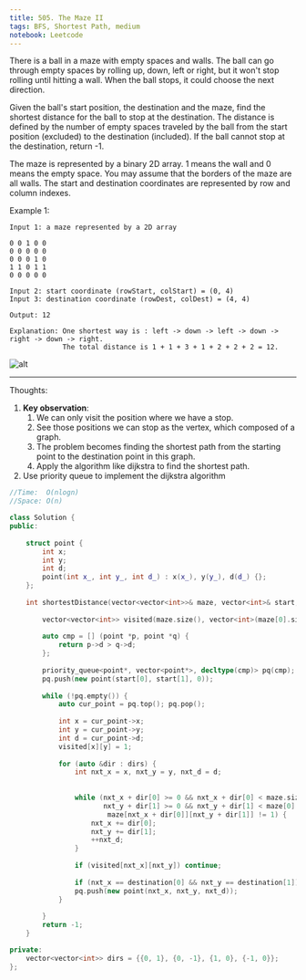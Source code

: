 ```yaml
---
title: 505. The Maze II
tags: BFS, Shortest Path, medium
notebook: Leetcode
---
```


There is a ball in a maze with empty spaces and walls. The ball can go through empty spaces by rolling up, down, left or right, but it won't stop rolling until hitting a wall. When the ball stops, it could choose the next direction.

Given the ball's start position, the destination and the maze, find the shortest distance for the ball to stop at the destination. The distance is defined by the number of empty spaces traveled by the ball from the start position (excluded) to the destination (included). If the ball cannot stop at the destination, return -1.

The maze is represented by a binary 2D array. 1 means the wall and 0 means the empty space. You may assume that the borders of the maze are all walls. The start and destination coordinates are represented by row and column indexes.

Example 1:

```
Input 1: a maze represented by a 2D array

0 0 1 0 0
0 0 0 0 0
0 0 0 1 0
1 1 0 1 1
0 0 0 0 0

Input 2: start coordinate (rowStart, colStart) = (0, 4)
Input 3: destination coordinate (rowDest, colDest) = (4, 4)

Output: 12

Explanation: One shortest way is : left -> down -> left -> down -> right -> down -> right.
             The total distance is 1 + 1 + 3 + 1 + 2 + 2 + 2 = 12.
```

![alt](https://assets.leetcode.com/uploads/2018/10/12/maze_1_example_1.png)

----------

Thoughts:
1. **Key observation**:
   1. We can only visit the position where we have a stop.
   2. See those positions we can stop as the vertex, which composed of a graph.
   3. The problem becomes finding the shortest path from the starting point to the destination point in this graph.
   4. Apply the algorithm like dijkstra to find the shortest path.
2. Use priority queue to implement the dijkstra algorithm

```c++
//Time:  O(nlogn)
//Space: O(n)

class Solution {
public:
    
    struct point {
        int x;
        int y;
        int d;
        point(int x_, int y_, int d_) : x(x_), y(y_), d(d_) {};
    };
    
    int shortestDistance(vector<vector<int>>& maze, vector<int>& start, vector<int>& destination) {
        
        vector<vector<int>> visited(maze.size(), vector<int>(maze[0].size(), 0));
        
        auto cmp = [] (point *p, point *q) {
            return p->d > q->d;
        };
        
        priority_queue<point*, vector<point*>, decltype(cmp)> pq(cmp);
        pq.push(new point(start[0], start[1], 0));
        
        while (!pq.empty()) {
            auto cur_point = pq.top(); pq.pop();
            
            int x = cur_point->x;
            int y = cur_point->y;
            int d = cur_point->d;
            visited[x][y] = 1;
                            
            for (auto &dir : dirs) {
                int nxt_x = x, nxt_y = y, nxt_d = d;
                
                
                while (nxt_x + dir[0] >= 0 && nxt_x + dir[0] < maze.size() &&
                       nxt_y + dir[1] >= 0 && nxt_y + dir[1] < maze[0].size() &&
                        maze[nxt_x + dir[0]][nxt_y + dir[1]] != 1) {
                    nxt_x += dir[0];
                    nxt_y += dir[1];
                    ++nxt_d;
                }
                
                if (visited[nxt_x][nxt_y]) continue;
                
                if (nxt_x == destination[0] && nxt_y == destination[1]) return nxt_d;
                pq.push(new point(nxt_x, nxt_y, nxt_d));
            }
            
        }
        return -1;
    }

private:
    vector<vector<int>> dirs = {{0, 1}, {0, -1}, {1, 0}, {-1, 0}};    
};
```
